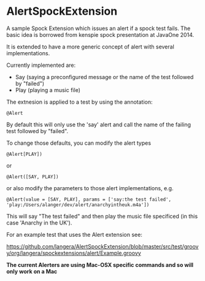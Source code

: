 # AlertSpockExtension

A sample Spock Extension which issues an alert if a spock test fails.
The basic idea is borrowed from kenspie spock presentation at JavaOne 2014.

It is extended to have a more generic concept of alert with several implementations.

Currently implemented are:

- Say (saying a preconfigured message or the name of the test followed by "failed")
- Play (playing a music file)

The extnesion is applied to a test by using the annotation:
```
@Alert
```
By default this will only use the 'say' alert and call the name of the failing test followed by "failed".

To change those defaults, you can modify the alert types

```
@Alert[PLAY])
```
or 
```
@Alert([SAY, PLAY])
```
or also modify the parameters to those alert implementations, e.g.

```
@Alert(value = [SAY, PLAY], params = ['say:the test failed', 'play:/Users/alanger/dev/alert/anarchyintheuk.m4a'])
```
This will say "The test failed" and then play the music file specificed (in this case 'Anarchy in the UK').

For an example test that uses the Alert extension see:

https://github.com/langera/AlertSpockExtension/blob/master/src/test/groovy/org/langera/spockextensions/alert/Example.groovy

**The current Alerters are using Mac-OSX specific commands and so will only work on a Mac**



